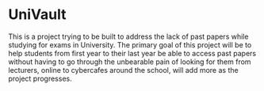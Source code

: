 # UniVault
This is a project trying to be built to address the lack of past papers while studying for exams in University.
The primary goal of this project will be to help students from first year to their last year be able to access past papers without having to go through the unbearable pain of looking for them from lecturers, online to cybercafes around the school, will add more as the project progresses.
